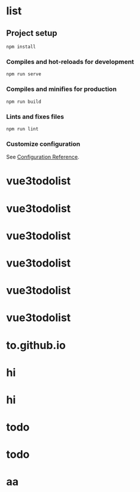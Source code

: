 # list

## Project setup
```
npm install
```

### Compiles and hot-reloads for development
```
npm run serve
```

### Compiles and minifies for production
```
npm run build
```

### Lints and fixes files
```
npm run lint
```

### Customize configuration
See [Configuration Reference](https://cli.vuejs.org/config/).
# vue3todolist
# vue3todolist
# vue3todolist
# vue3todolist
# vue3todolist
# vue3todolist
# to.github.io
# hi
# hi
# todo
# todo
# aa
